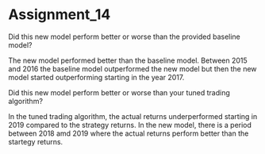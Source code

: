 # Assignment_14

Did this new model perform better or worse than the provided baseline model? 

The new model performed better than the baseline model. Between 2015 and 2016 the baseline model outperformed the new model but then the new model started outperforming starting
in the year 2017.

Did this new model perform better or worse than your tuned trading algorithm?

In the tuned trading algorithm, the actual returns underperformed starting in 2019 compared to the strategy returns. In the new model, there is a period between 2018 amd 2019
where the actual returns perform better than the startegy returns.
